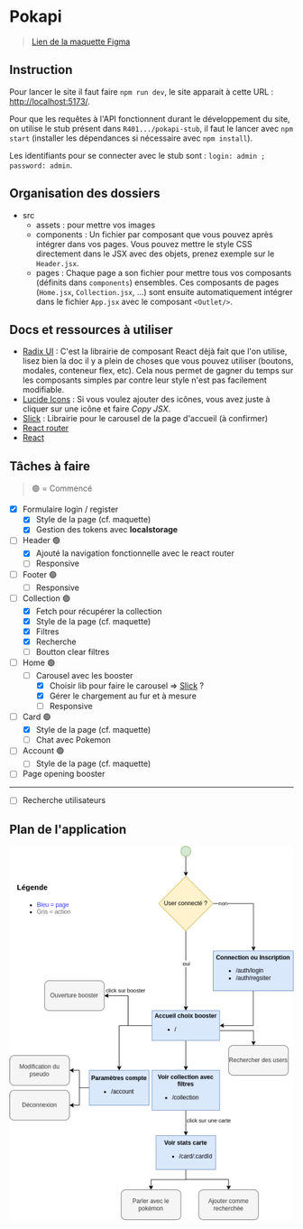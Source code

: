 # Pokapi

> [Lien de la maquette Figma](https://www.figma.com/design/psU19cATXeNnEl7xmLXVrJ/Pokemon?node-id=0-1&t=ld5RRQsjuS7JdJmA-1)

## Instruction

Pour lancer le site il faut faire `npm run dev`, le site apparait à cette URL : [http://localhost:5173/](http://localhost:5173/).

Pour que les requêtes à l'API fonctionnent durant le développement du site, on utilise le stub présent dans `R401.../pokapi-stub`, il faut le lancer avec `npm start` (installer les dépendances si nécessaire avec `npm install`).

Les identifiants pour se connecter avec le stub sont : `login: admin ; password: admin`.

## Organisation des dossiers

+ src
    + assets : pour mettre vos images
    + components : Un fichier par composant que vous pouvez après intégrer dans vos pages. Vous pouvez mettre le style CSS directement dans le JSX avec des objets, prenez exemple sur le `Header.jsx`.
    + pages : Chaque page a son fichier pour mettre tous vos composants (définits dans `components`) ensembles. Ces composants de pages (`Home.jsx`, `Collection.jsx`, ...) sont ensuite automatiquement intégrer dans le fichier `App.jsx` avec le composant `<Outlet/>`.

## Docs et ressources à utiliser

- [Radix UI](https://www.radix-ui.com/themes/docs/components/alert-dialog) : C'est la librairie de composant React dèjà fait que l'on utilise, lisez bien la doc il y a plein de choses que vous pouvez utiliser (boutons, modales, conteneur flex, etc). Cela nous permet de gagner du temps sur les composants simples par contre leur style n'est pas facilement modifiable.
- [Lucide Icons](https://lucide.dev/icons/) : Si vous voulez ajouter des icônes, vous avez juste à cliquer sur une icône et faire *Copy JSX*. 
- [Slick](https://react-slick.neostack.com/) : Librairie pour le carousel de la page d'accueil (à confirmer)
- [React router](https://reactrouter.com/start/declarative/navigating)
- [React](https://react.dev/reference/react)

## Tâches à faire

> 🟢 = Commencé

- [x] Formulaire login / register
    - [x] Style de la page (cf. maquette)
    - [x] Gestion des tokens avec **localstorage**
- [ ] Header 🟢
    - [x] Ajouté la navigation fonctionnelle avec le react router
    - [ ] Responsive
- [ ] Footer 🟢
  - [ ] Responsive
- [ ] Collection 🟢
    - [x] Fetch pour récupérer la collection
    - [x] Style de la page (cf. maquette)
    - [x] Filtres
    - [x] Recherche
    - [ ] Boutton clear filtres
- [ ] Home 🟢
    - [ ] Carousel avec les booster 
        - [x] Choisir lib pour faire le carousel => [Slick](https://react-slick.neostack.com/) ?
        - [x] Gérer le chargement au fur et à mesure
        - [ ] Responsive
- [ ] Card 🟢 
    - [x] Style de la page (cf. maquette)
    - [ ] Chat avec Pokemon
- [ ] Account 🟢
    - [ ] Style de la page (cf. maquette)
- [ ] Page opening booster

---
- [ ] Recherche utilisateurs

## Plan de l'application

![plan](../../commun/Plan-app.drawio.png)
